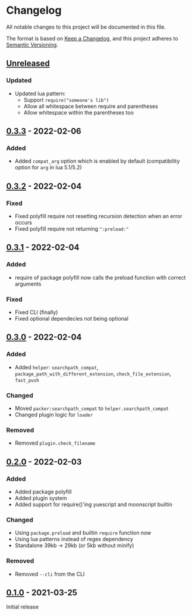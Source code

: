 # Changelog

All notable changes to this project will be documented in this file.

The format is based on [Keep a Changelog](https://keepachangelog.com/en/1.0.0/),
and this project adheres to [Semantic Versioning](https://semver.org/spec/v2.0.0.html).

## [Unreleased]

### Updated

- Updated lua pattern:
    - Support `require("someone's lib")`
    - Allow all whitespace between require and parentheses
    - Allow whitespace within the parentheses too

## [0.3.3] - 2022-02-06

### Added

- Added `compat_arg` option which is enabled by default (compatibility option for `arg` in lua 5.1/5.2)

## [0.3.2] - 2022-02-04

### Fixed

- Fixed polyfill require not resetting recursion detection when an error occurs
- Fixed polyfill require not returning `":preload:"`

## [0.3.1] - 2022-02-04

### Added

- require of package polyfill now calls the preload function with correct arguments

### Fixed

- Fixed CLI (finally)
- Fixed optional dependecies not being optional

## [0.3.0] - 2022-02-04

### Added

- Added `helper`: `searchpath_compat`, `package_path_with_different_extension`, `check_file_extension`, `fast_push`

### Changed

- Moved `packer:searchpath_compat` to `helper.searchpath_compat`
- Changed plugin logic for `loader`

### Removed

- Removed `plugin.check_filename`

## [0.2.0] - 2022-02-03

### Added

- Added package polyfill
- Added plugin system
- Added support for require()'ing yuescript and moonscript builtin

### Changed

- Using `package.preload` and builtin `require` function now
- Using lua patterns instead of regex dependency
- Standalone 39kb -> 29kb (or 5kb without minify)

### Removed

- Removed `--cli` from the CLI


## [0.1.0] - 2021-03-25

Initial release


[Unreleased]: https://github.com/le0developer/luapack/compare/v0.3.3...HEAD
[0.3.3]: https://github.com/le0developer/luapack/releases/tag/v0.3.3
[0.3.2]: https://github.com/le0developer/luapack/releases/tag/v0.3.2
[0.3.1]: https://github.com/le0developer/luapack/releases/tag/v0.3.1
[0.3.0]: https://github.com/le0developer/luapack/releases/tag/v0.3.0
[0.2.0]: https://github.com/le0developer/luapack/releases/tag/v0.2.0
[0.1.0]: https://github.com/le0developer/luapack/releases/tag/v0.1.0
